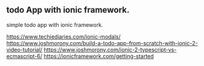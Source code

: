 ## todo App with ionic framework.
simple todo app
with ionic framework.

https://www.techiediaries.com/ionic-modals/
https://www.joshmorony.com/build-a-todo-app-from-scratch-with-ionic-2-video-tutorial/
https://www.joshmorony.com/ionic-2-typescript-vs-ecmascript-6/
https://ionicframework.com/getting-started